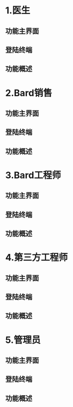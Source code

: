 # 1.医生
## 功能主界面
## 登陆终端
## 功能概述
# 2.Bard销售
## 功能主界面
## 登陆终端
## 功能概述

# 3.Bard工程师
## 功能主界面
## 登陆终端
## 功能概述


# 4.第三方工程师
## 功能主界面
## 登陆终端
## 功能概述

# 5.管理员
## 功能主界面
## 登陆终端
## 功能概述
